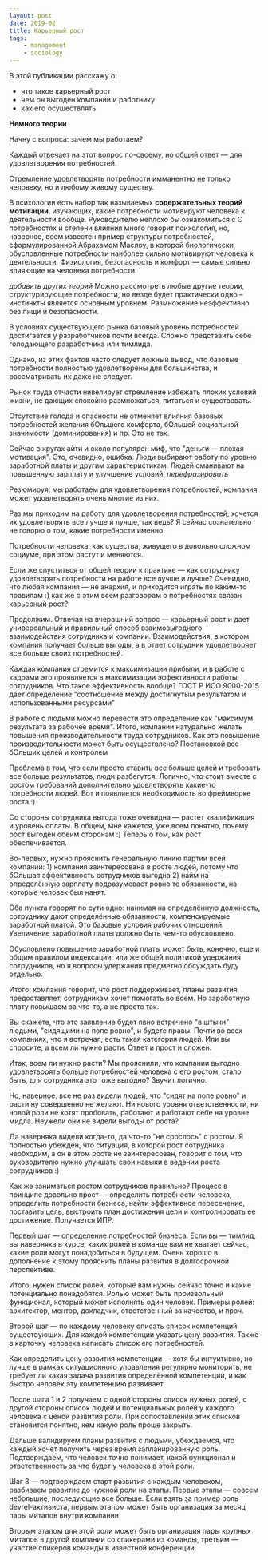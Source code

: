 ```yaml
---
layout: post
date: 2019-02
title: Карьерный рост
tags:
    - management
    - sociology
---
```


В этой публикации расскажу о:
- что такое карьерный рост
- чем он выгоден компании и работнику
- как его осуществлять

**Немного теории**

Начну c вопроса: зачем мы работаем?

Каждый отвечает на этот вопрос по-своему, но общий ответ — для удовлетворения потребностей.

Стремление удовлетворять потребности имманентно не только человеку, но и любому живому существу.

В психологии есть набор так называемых **содержательных теорий мотивации**, изучающих, какие потребности мотивируют человека к деятельности вообще. Руководителю неплохо бы ознакомиться с 
О потребностях и степени влияния много говорит психология, но, наверное, всем известен пример структуры потребностей, сформулированной Абрахамом Маслоу, в которой биологически обусловленные потребности наиболее сильно мотивируют человека к деятельности. Физиология, безопасность и комфорт — самые сильно влияющие на человека потребности.

_добавить других теорий_
Можно рассмотреть любые другие теории, структурирующие потребности, но везде будет практически одно – инстинкты является основным уровнем. Размножение неэффективно без пищи и безопасности.

В условиях существующего рынка базовый уровень потребностей достигается у разработчиков почти всегда. Сложно представить себе голодающего разработчика или тимлида.

Однако, из этих фактов часто следует ложный вывод, что базовые потребности полностью удовлетворены для большинства, и рассматривать их даже не следует.

Рынок труда отчасти нивелирует стремление избежать плохих условий жизни, не дающих спокойно размножаться, питаться и существовать.

Отсутствие голода и опасности не отменяет влияния базовых потребностей желания бОльшего комфорта, бОльшей социальной значимости (доминирования) и пр.
Это не так.

Сейчас в кругах айти и около популярен миф, что "деньги — плохая мотивация". Это, очевидно, ошибка. Люди выбирают работу по уровню заработной платы и другим характеристикам. Людей сманивают на повышенную зарплату и улучшение условий.
_перефразировать_

Резюмируя: мы работаем для удовлетворения потребностей, компания может удовлетворять очень многие из них.

Раз мы приходим на работу для удовлетворения потребностей, хочется их удовлетворять все лучше и лучше, так ведь? Я сейчас сознательно не говорю о том, какие потребности именно.

 Потребности человека, как существа, живущего в довольно сложном социуме, при этом растут и меняются.

Если же спуститься от общей теории к практике — как сотруднику удовлетворять потребности на работе все лучше и лучше? Очевидно, что любая компания — не анархия, и приходится играть по каким-то правилам :) как же с этим всем разговорам о потребностях связан карьерный рост?

Продолжим. Отвечая на вчерашний вопрос — карьерный рост и дает универсальный и правильный способ взаимовыгодного взаимодействия сотрудника и компании. Взаимодействия, в котором компания получает больше выгоды, а в ответ сотрудник удовлетворяет все больше своих потребностей.

Каждая компания стремится к максимизации прибыли, и в работе с кадрами это проявляется в максимизации эффективности работы сотрудников. Что такое эффективность вообще? ГОСТ Р ИСО 9000-2015 даёт определение "соотношение между достигнутым результатом и использованными ресурсами"

В работе с людьми можно перевести это определение как "максимум результата за рабочее время". Итого, компании натурально желать повышения производительности труда сотрудников. 
Как это повышение производительности может быть осуществлено? Постановкой все бОльших целей и контролем

Проблема в том, что если просто ставить все больше целей и требовать все больше результатов, люди разбегутся. Логично, что стоит вместе с ростом требований дополнительно удовлетворять какие-то потребности людей. Вот и появляется необходимость во фреймворке роста :)

Со стороны сотрудника выгода тоже очевидна — растет квалификация и уровень оплаты. В общем, мне кажется, уже всем понятно, почему рост выгоден обеим сторонам :) Теперь о том, как рост обеспечивается.

Во-первых, нужно прояснить генеральную линию партии всей компании: 1) компания заинтересована в росте людей, потому что бОльшая эффективность сотрудников выгодна 2) найм на определённую зарплату подразумевает ровно те обязанности, на которые человек был нанят.

Оба пункта говорят по сути одно: нанимая на определённую должность, сотруднику дают определённые обязанности, компенсируемые заработной платой. Это базовые условия рабочих отношений. Увеличение заработной платы должно быть чем-то обусловлено.

Обусловлено повышение заработной платы может быть, конечно, еще и общим правилом индексации, или же общей политикой удержания сотрудников, но я вопросы удержания предметно обсуждать буду отдельно.

Итого: компания говорит, что рост поддерживает, планы развития предоставляет, сотрудникам хочет помогать во всем. Но заработную плату повышаем за что-то, а не просто так.

Вы скажете, что это заявление будет явно встречено "в штыки" людьми, "сидящими на попе ровно", и будете правы. Почти во всех компаниях, что я встречал, есть такая категория людей. Или вы спросите, а всем ли нужно расти. Ответ и прост и сложен.

Итак, всем ли нужно расти? Мы прояснили, что компании выгодно удовлетворять больше потребностей человека с его ростом, стало быть, для сотрудника это тоже выгодно? Звучит логично.

Но, наверное, все не раз видели людей, что "сидят на попе ровно" и расти ну совершенно не желают. Ни нового уровня ответственности, ни новой роли не хотят пробовать, работают и работают себе на уровне мидла. Неужели они не видели выгоды от роста?

Да наверняка видели когда-то, да что-то "не срослось" с ростом. Я полностью убежден, что ситуация, в которой рост сотрудника необходим, а он в этом росте не заинтересован, говорит о том, что руководителю нужно улучшать свои навыки в ведении роста сотрудников :)

Как же заниматься ростом сотрудников правильно? Процесс в принципе довольно прост — определить потребности человека, определить потребности бизнеса, найти эффективное пересечение, поставить цель,  выстроить план достижения цели и контролировать ее достижение. Получается ИПР.

Первый шаг — определение потребностей бизнеса. Если вы — тимлид, вы наверняка в курсе, каких ролей в команде вам не хватает сейчас, какие роли могут понадобиться в будущем. Очень хорошо в дополнение к этому прояснить планы развития в долгосрочной перспективе.

Итого, нужен список ролей, которые вам нужны сейчас точно и какие потенциально понадобятся. Ролью может быть произвольный функционал, который может исполнять один человек. Примеры ролей: архитектор, ментор, докладчик, ответственный за качество, и проч.

Второй шаг — по каждому человеку описать список компетенций существующих. Для каждой компетенции указать цену развития. Также в карточку человека написать список его потребностей.

Как определить цену развития компетенции — хотя бы интуитивно, но лучше в рамках ситуационного управления регулярно мониторить, не требует ли какая задача развития определённой компетенции, и как быстро человек эту компетенцию развивает.

После шага 1 и 2 получаем с одной стороны список нужных ролей, с другой стороны список людей и потенциальных ролей у каждого человека с ценой развития роли. При сопоставлении этих списков становится понятно, кем какую роль проще закрыть.

Дальше валидируем планы развития с людьми, убеждаемся, что каждый хочет получить через время запланированную роль. Подтверждаем, что человек точно понимает, какой функционал и ответственность за что будет у человека в этой роли.

Шаг 3 — подтверждаем старт развития с каждым человеком, разбиваем развитие до нужной роли на этапы. Первые этапы — совсем небольшие, последующие все больше. Если взять за пример роль devrel-активиста, первым этапом может быть организация за месяц пары митапов внутри компании

Вторым этапом для этой роли может быть организация пары крупных митапов в другой компании со спикерами из команды, третьим — участие спикеров команды в известной конференции.


